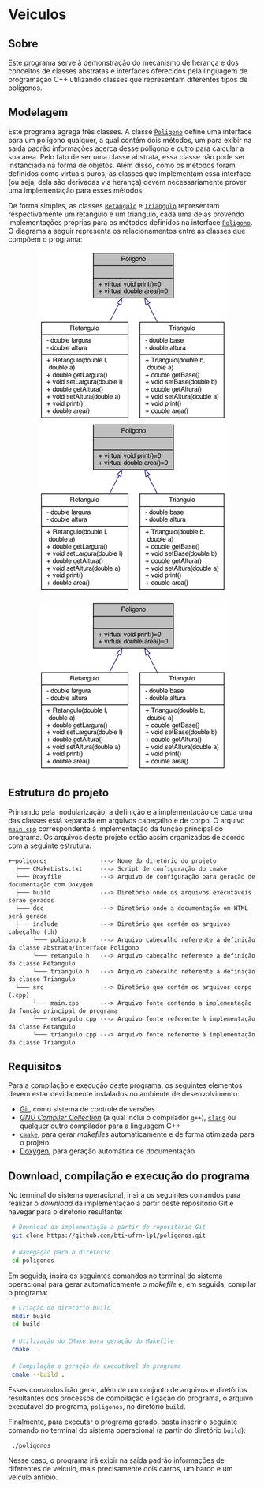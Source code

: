 # Veiculos

## Sobre

Este programa serve à demonstração do mecanismo de herança e dos conceitos de classes abstratas e interfaces oferecidos pela linguagem de programação C++ utilizando classes que representam diferentes tipos de polígonos.

## Modelagem

Este programa agrega três classes. A classe [`Poligono`](include/poligono.h) define uma interface para um polígono qualquer, a qual contém dois métodos, um para exibir na saída padrão informações acerca desse polígono e outro para calcular a sua área. Pelo fato de ser uma classe abstrata, essa classe não pode ser instanciada na forma de objetos. Além disso, como os métodos foram definidos como virtuais puros, as classes que implementam essa interface (ou seja, dela são derivadas via herança) devem necessariamente prover uma implementação para esses métodos.

De forma simples, as classes [`Retangulo`](include/retangulo.h) e [`Triangulo`](include/triangulo.h) representam respectivamente um retângulo e um triângulo, cada uma delas provendo implementações próprias para os métodos definidos na interface [`Poligono`](include/poligono.h). O diagrama a seguir representa os relacionamentos entre as classes que compõem o programa:

<div align="center">
  
![](doc/class_poligono__inherit__graph.png) ![](doc/class_poligono__inherit__graph.png)

<img src="doc/class_poligono__inherit__graph.png" />
</div>

## Estrutura do projeto

Primando pela modularização, a definição e a implementação de cada uma das classes está separada em arquivos cabeçalho e de corpo. O arquivo [`main.cpp`](src/main.cpp) correspondente à implementação da função principal do programa. Os arquivos deste projeto estão assim organizados de acordo com a seguinte estrutura:

```text
+─poligonos               ---> Nome do diretório do projeto
  ├─── CMakeLists.txt     ---> Script de configuração do cmake
  ├─── Doxyfile           ---> Arquivo de configuração para geração de documentação com Doxygen
  ├─── build              ---> Diretório onde os arquivos executáveis serão gerados
  ├─── doc                ---> Diretório onde a documentação em HTML será gerada
  ├─── include            ---> Diretório que contém os arquivos cabeçalho (.h)
       └─── poligono.h    ---> Arquivo cabeçalho referente à definição da classe abstrata/interface Poligono
       └─── retangulo.h   ---> Arquivo cabeçalho referente à definição da classe Retangulo
       └─── triangulo.h   ---> Arquivo cabeçalho referente à definição da classe Triangulo
  └─── src                ---> Diretório que contém os arquivos corpo (.cpp)
       └─── main.cpp      ---> Arquivo fonte contendo a implementação da função principal do programa
       └─── retangulo.cpp ---> Arquivo fonte referente à implementação da classe Retangulo
       └─── triangulo.cpp ---> Arquivo fonte referente à implementação da classe Triangulo
```

## Requisitos

Para a compilação e execução deste programa, os seguintes elementos devem estar devidamente instalados no ambiente de desenvolvimento:

- [Git](https://git-scm.com), como sistema de controle de versões
- [*GNU Compiler Collection*](https://gcc.gnu.org) (a qual inclui o compilador `g++`), [`clang`](https://clang.llvm.org/) ou qualquer outro compilador para a linguagem C++
- [`cmake`](https://cmake.org/), para gerar *makefiles* automaticamente e de forma otimizada para o projeto
- [Doxygen](https://www.doxygen.nl), para geração automática de documentação

## Download, compilação e execução do programa

No terminal do sistema operacional, insira os seguintes comandos para realizar o *download* da implementação a partir deste repositório Git e navegar para o diretório resultante:

```bash
 # Download da implementação a partir do repositório Git
 git clone https://github.com/bti-ufrn-lp1/poligonos.git
 
 # Navegação para o diretório
 cd poligonos
```

Em seguida, insira os seguintes comandos no terminal do sistema operacional para gerar automaticamente o *makefile* e, em seguida, compilar o programa:

```bash
 # Criação do diretório build
 mkdir build
 cd build

 # Utilização do CMake para geração do Makefile
 cmake ..
 
 # Compilação e geração do executável do programa
 cmake --build .
```

Esses comandos irão gerar, além de um conjunto de arquivos e diretórios resultantes dos processos de compilação e ligação do programa, o arquivo executável do programa, ``poligonos``, no diretório ``build``.

Finalmente, para executar o programa gerado, basta inserir o seguinte comando no terminal do sistema operacional (a partir do diretório `build`):

```bash
 ./poligonos
```

Nesse caso, o programa irá exibir na saída padrão informações de diferentes de veículo, mais precisamente dois carros, um barco e um veículo anfíbio.